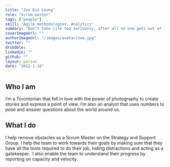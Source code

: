 ```yaml
---
title: "Zee Kid Leung"
role: "Scrum master"
tags: ["people"]
skill: "Agile methodologies, Analytics"
summary: "Don't take life too seriously, after all no one gets out of it alive"
coverImageUrl: ""
authorImageUrl: "/images/avatar/zee.jpg"
twitter: ""
dribbble:
linkedin: ""
github: ""
layout: person
date: "2012-1-16"
---
```


## Who I am

I’m a Torontonian that fell in love with the power of photography to create stories and express a point of view. I’m also an analyst that uses numbers to pose and answer questions about the world around us.


## What I do

I help remove obstacles as a Scrum Master on the Strategy and Support Group. I help the team to work towards their goals by making sure that they have all the tools required to do their job, hiding distractions and acting as a gatekeeper.  I also enable the team to understand their progress by reporting on capacity and velocity.
